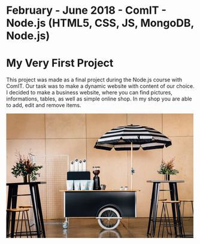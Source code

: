 # February - June 2018 - ComIT - Node.js (HTML5, CSS, JS, MongoDB, Node.js)
# My Very First Project

This project was made as a final project during the Node.js course with ComIT. Our task was to make a dynamic website with content of our choice. I decided to make a business website, where you can find pictures, informations, tables, as well as simple online shop. In my shop you are able to add, edit and remove items.


![Alt text](/public/img/cart.jpg?raw=true "Optional Title")







